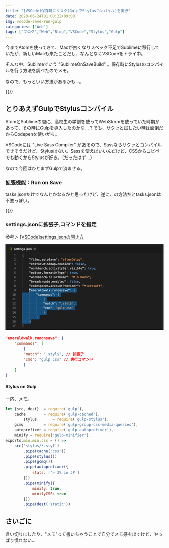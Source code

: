```yaml
---
title: "[VSCode]保存時にタスク(GulpでStylusコンパイル)を実行"
date: 2020-06-24T01:00:22+09:00
img: vscode-save-run-gulp
categories: ["Web"]
tags: ["ブログ","Web","Blog","VSCode","Stylus","Gulp"]
---
```


今までAtomを使ってきて、Macが古くなりスペック不足でSublimeに移行していたが、新しいMacも来たことだし、なんとなくVSCodeをトライ中。

そんな中、Sublimeでいう "SublimeOnSaveBuild" 。保存時にStylusのコンパイルを行う方法を調べたのでメモ。

なので、もっといい方法があるかも...。

{{<ad>}}

## とりあえずGulpでStylusコンパイル

AtomとSublimeの間に、高校生の学割を使ってWebStormを使っていた時期があって、その時にGulpを導入したのかな...？でも、サクッと試したい時は面倒だからCodepenを使いがち。

VSCodeには "Live Sass Compiler" があるので、Sassならサクッとコンパイルできそうだけど、Stylusはない。Sassを使えばいいんだけど、CSSからコピペでも動くからStylusが好き。（だったはず...）

なので今回はひとまずGulpで済ませる。

###  拡張機能：Run on Save

tasks.jsonだけでなんとかなるかと思ったけど、逆にこの方法だとtasks.jsonは不要っぽい。

{{<blogcard url="https://marketplace.visualstudio.com/items?itemName=emeraldwalk.RunOnSave">}}

### settings.jsonに拡張子,コマンドを指定

参考＞ [[VSCode]settings.jsonの開き方](https://2001y.me/blog/web/vscode-settingsjson/)

![vscode-save-run-gulp-1](../../../images/vscode-save-run-gulp-1.jpg)

```json
"emeraldwalk.runonsave": {
    "commands": [
        {
        "match": ".styl$", // 拡張子
        "cmd": "gulp css" // 実行コマンド
        }
    ]
}
```

#### Stylus on Gulp

一応、メモ。

```js
let {src, dest}  = require('gulp'),
    cache        = require('gulp-cached'),
		stylus       = require('gulp-stylus'),
    gcmq         = require('gulp-group-css-media-queries'),
    autoprefixer = require('gulp-autoprefixer'),
    minify = require('gulp-minifier');
exports.min.min.css = () =>
    src('stylus/*.styl')
        .pipe(cache('css'))
        .pipe(stylus())
        .pipe(gcmq())
        .pipe(autoprefixer({
            stats: ['> 3% in JP']
        }))
        .pipe(minify({
            minify: true,
            minifyCSS: true
        }))
        .pipe(dest('static'))
```

## さいごに

言い切りにしたり、"メモ"って書いちゃうことで自分でメモ感を出すけど、やっぱり慣れない...